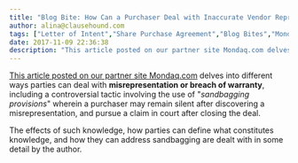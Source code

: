 ```yaml
---
title: "Blog Bite: How Can a Purchaser Deal with Inaccurate Vendor Representations?"
author: alina@clausehound.com
tags: ["Letter of Intent","Share Purchase Agreement","Blog Bites","Mondaq"]
date: 2017-11-09 22:36:38
description: "This article posted on our partner site Mondaq.com delves into different ways parties can deal with misrepresentation or breach of warranty."
---
```


[This article posted on our partner site Mondaq.com](http://www.mondaq.com/canada/x/480534/Contract+Law/The+latter+option+is+a+tactic+known+as+sandbagging) delves into different ways parties can deal with **misrepresentation or breach of warranty**, including a controversial tactic involving the use of "*sandbagging provisions*" wherein a purchaser may remain silent after discovering a misrepresentation, and pursue a claim in court after closing the deal. 

The effects of such knowledge, how parties can define what constitutes knowledge, and how they can address sandbagging are dealt with in some detail by the author.
